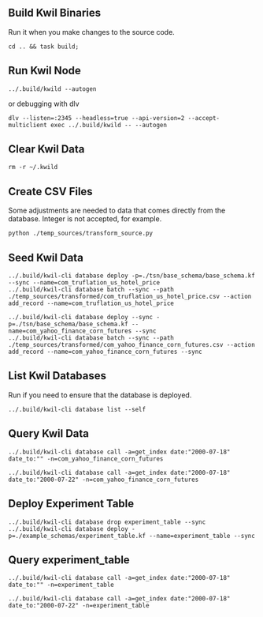 ## Build Kwil Binaries
Run it when you make changes to the source code.
```shell
cd .. && task build;
```

## Run Kwil Node
```shell
../.build/kwild --autogen
```

or debugging with dlv
```shell
dlv --listen=:2345 --headless=true --api-version=2 --accept-multiclient exec ../.build/kwild -- --autogen
```

## Clear Kwil Data
```shell
rm -r ~/.kwild
```

## Create CSV Files
Some adjustments are needed to data that comes directly from the database. Integer is not accepted, for example.
```shell
python ./temp_sources/transform_source.py
```

## Seed Kwil Data
```shell
../.build/kwil-cli database deploy -p=./tsn/base_schema/base_schema.kf --sync --name=com_truflation_us_hotel_price
../.build/kwil-cli database batch --sync --path ./temp_sources/transformed/com_truflation_us_hotel_price.csv --action add_record --name=com_truflation_us_hotel_price
```

```shell
../.build/kwil-cli database deploy --sync -p=./tsn/base_schema/base_schema.kf --name=com_yahoo_finance_corn_futures --sync
../.build/kwil-cli database batch --sync --path ./temp_sources/transformed/com_yahoo_finance_corn_futures.csv --action add_record --name=com_yahoo_finance_corn_futures --sync
```

## List Kwil Databases
Run if you need to ensure that the database is deployed.
```shell
../.build/kwil-cli database list --self
```


## Query Kwil Data
```shell
../.build/kwil-cli database call -a=get_index date:"2000-07-18" date_to:"" -n=com_yahoo_finance_corn_futures
```

```shell
../.build/kwil-cli database call -a=get_index date:"2000-07-18" date_to:"2000-07-22" -n=com_yahoo_finance_corn_futures
```

## Deploy Experiment Table

```shell
../.build/kwil-cli database drop experiment_table --sync
../.build/kwil-cli database deploy -p=./example_schemas/experiment_table.kf --name=experiment_table --sync
```

## Query experiment_table

```shell
../.build/kwil-cli database call -a=get_index date:"2000-07-18" date_to:"" -n=experiment_table
```

```shell
../.build/kwil-cli database call -a=get_index date:"2000-07-18" date_to:"2000-07-22" -n=experiment_table
```